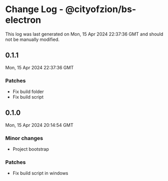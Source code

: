 # Change Log - @cityofzion/bs-electron

This log was last generated on Mon, 15 Apr 2024 22:37:36 GMT and should not be manually modified.

## 0.1.1
Mon, 15 Apr 2024 22:37:36 GMT

### Patches

- Fix build folder
- Fix build script 

## 0.1.0
Mon, 15 Apr 2024 20:14:54 GMT

### Minor changes

- Project bootstrap 

### Patches

- Fix build script in windows


